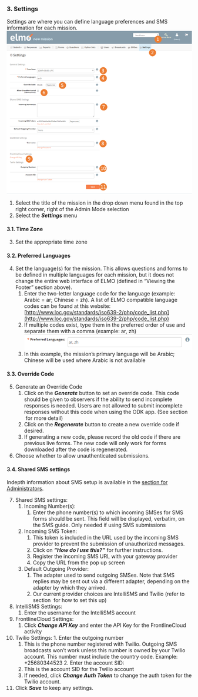 ### 3. Settings

Settings are where you can define language preferences and SMS information for each mission.  
![](settings-edited-new.png)

1.  Select the title of the mission in the drop down menu found in the top right corner, right of the Admin Mode selection
2.  Select the _**Settings**_ menu

#### 3.1\. Time Zone

3.  Set the appropriate time zone

#### 3.2\. Preferred Languages

4.  Set the language(s) for the mission. This allows questions and forms to be defined in multiple languages for each mission, but it does not change the entire web interface of ELMO (defined in “Viewing the Footer” section above).
    1.  Enter the two-letter language code for the language (example: Arabic = ar; Chinese = zh). A list of ELMO compatible language codes can be found at this website: [http://www.loc.gov/standards/iso639-2/php/code_list.php](http://www.loc.gov/standards/iso639-2/php/code_list.php)
    2.  If multiple codes exist, type them in the preferred order of use and separate them with a comma (example: ar, zh)  
        ![multiple preferred langs](multiple-preferred-langs.png)
    3.  In this example, the mission’s primary language will be Arabic; Chinese will be used where Arabic is not available


#### 3.3\. Override Code

5.  Generate an Override Code
    1.  Click on the _**Generate**_ button to set an override code. This code should be given to observers if the ability to send incomplete responses is needed. Users are not allowed to submit incomplete responses without this code when using the ODK app. (See section  for more detail)
    2.  Click on the _**Regenerate**_ button to create a new override code if desired.
    3.  If generating a new code, please record the old code if there are previous live forms. The new code will only work for forms downloaded after the code is regenerated.
6.  Choose whether to allow unauthenticated submissions.


#### 3.4\. Shared SMS settings

Indepth information about SMS setup is available in the [section for Administrators](../../admin/admin.html).

7.  Shared SMS settings:
    1.  Incoming Number(s):
        1.  Enter the phone number(s) to which incoming SMSes for SMS forms should be sent. This field will be displayed, verbatim, on the SMS guide. Only needed if using SMS submissions
    2.  Incoming SMS Token:
        1.  This token is included in the URL used by the incoming SMS provider to prevent the submission of unauthorized messages.
        2.  Click on _**“How do I use this?”**_ for further instructions.
        3.  Register the incoming SMS URL with your gateway provider
        4.  Copy the URL from the pop up screen
    3.  Default Outgoing Provider:
        1.  The adapter used to send outgoing SMSes. Note that SMS replies may be sent out via a different adapter, depending on the adapter by which they arrived.
        2.  Our current provider choices are IntelliSMS and Twilio (refer to section  for how to set this up)
8.  IntelliSMS Settings:
    1.  Enter the username for the IntelliSMS account
9.  FrontlineCloud Settings:
    1.  Click _**Change API Key**_ and enter the API Key for the FrontlineCloud activity
10.  Twilio Settings:
    1.  Enter the outgoing number
        1.  This is the phone number registered with Twilio. Outgoing SMS broadcasts won’t work unless this number is owned by your Twilio account. This number must include the country code. Example: +25680344523
    2.  Enter the account SID:
        1.  This is the account SID for the Twilio account
        2.  If needed, click _**Change Auth Token**_ to change the auth token for the Twilio account.
11.  Click _**Save**_ to keep any settings.